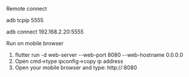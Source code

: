 Remote connect

adb tcpip 5555
<!-- adb connect 10.212.0.75:5555 -->
adb connect 192.168.2.20:5555

Run on mobile browser

1. flutter run -d web-server --web-port 8080 --web-hostname 0.0.0.0
2. Open cmd->type ipconfig->copy ip address
3. Open your mobile browser and type: http://<your-ip>:8080